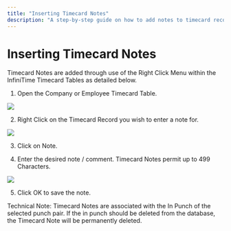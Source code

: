 ```yaml
---
title: "Inserting Timecard Notes"
description: "A step-by-step guide on how to add notes to timecard records using the Right Click Menu in InfiniTime."
---
```


# Inserting Timecard Notes

Timecard Notes are added through use of the Right Click Menu within the InfiniTime Timecard Tables as detailed below.

1. Open the Company or Employee Timecard Table.

![](/img/SW_CH11_NOTES_0001.gif)

2. Right Click on the Timecard Record you wish to enter a note for.

![](/img/SW_CH11_NOTES_0002.gif)

3. Click on Note.

4. Enter the desired note / comment. Timecard Notes permit up to 499 Characters.

![](/img/SW_CH11_NOTES_0004.gif)

5. Click OK to save the note.

Technical Note: Timecard Notes are associated with the In Punch of the selected punch pair. If the in punch should be deleted from the database, the Timecard Note will be permanently deleted.
